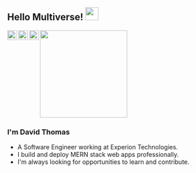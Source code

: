 ## Hello Multiverse! <img src="https://user-images.githubusercontent.com/17983341/101498517-3315b080-3992-11eb-805f-715bd7273553.gif" width="30px"></h2>
<img src="https://user-images.githubusercontent.com/17983341/101497722-48d6a600-3991-11eb-96a0-b1f5e502cf8b.jpg" width="200px">
<a href="https://www.linkedin.com/in/djtin/">
  <img align="left" alt="David's LinkedIn" width="22px" src="https://cdn.jsdelivr.net/npm/simple-icons@v3/icons/linkedin.svg" />
</a>
<a href="https://github.com/davidjt7">
  <img align="left" alt="David's Github" width="22px" src="https://cdn.jsdelivr.net/npm/simple-icons@v3/icons/github.svg" />
</a>
<a href="https://www.hackerrank.com/djt_in7">
  <img align="left" alt="David's Hackerrank" width="22px" src="https://cdn.jsdelivr.net/npm/simple-icons@v3/icons/hackerrank.svg" />
</a>
<br />

### I'm David Thomas
- A Software Engineer working at Experion Technologies. 
- I build and deploy MERN stack web apps professionally.
- I'm always looking for opportunities to learn and contribute.
